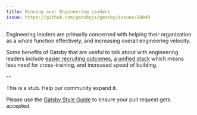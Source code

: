 ```yaml
---
title: Winning over Engineering Leaders
issue: https://github.com/gatsbyjs/gatsby/issues/14040
---
```


Engineering leaders are primarily concerned with helping their organization as a whole function effectively, and increasing overall engineering velocity.

Some benefits of Gatsby that are useful to talk about with engineering leaders include [easier recruiting outcomes](/docs/faster-recruiting/), [a unified stack](/docs/sanitize-your-stack) which means less need for cross-training, and increased speed of building.

--

This is a stub. Help our community expand it.

Please use the [Gatsby Style Guide](/contributing/gatsby-style-guide/) to ensure your
pull request gets accepted.
